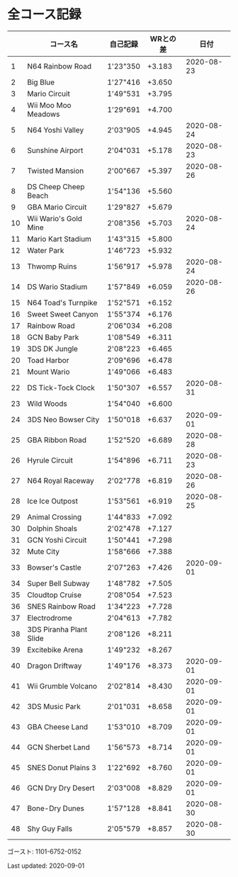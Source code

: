 # 全コース記録

||コース名|自己記録|WRとの差|日付
|--|--|--|--|--|
|1|N64 Rainbow Road|1'23"350|+3.183|2020-08-23|
|2|Big Blue|1'27"416|+3.650||
|3|Mario Circuit|1'49"531|+3.795||
|4|Wii Moo Moo Meadows|1'29"691|+4.700||
|5|N64 Yoshi Valley|2'03"905|+4.945|2020-08-24|
|6|Sunshine Airport|2'04"031|+5.178|2020-08-23|
|7|Twisted Mansion|2'00"667|+5.397|2020-08-26|
|8|DS Cheep Cheep Beach|1'54"136|+5.560||
|9|GBA Mario Circuit|1'29"827|+5.679||
|10|Wii Wario's Gold Mine|2'08"356|+5.703|2020-08-24|
|11|Mario Kart Stadium|1'43"315|+5.800||
|12|Water Park|1'46"723|+5.932||
|13|Thwomp Ruins|1'56"917|+5.978|2020-08-24|
|14|DS Wario Stadium|1'57"849|+6.059|2020-08-26|
|15|N64 Toad's Turnpike|1'52"571|+6.152||
|16|Sweet Sweet Canyon|1'55"374|+6.176||
|17|Rainbow Road|2'06"034|+6.208||
|18|GCN Baby Park|1'08"549|+6.311||
|19|3DS DK Jungle|2'08"223|+6.465||
|20|Toad Harbor|2'09"696|+6.478||
|21|Mount Wario|1'49"066|+6.483||
|22|DS Tick-Tock Clock|1'50"307|+6.557|2020-08-31|
|23|Wild Woods|1'54"040|+6.600||
|24|3DS Neo Bowser City|1'50"018|+6.637|2020-09-01|
|25|GBA Ribbon Road|1'52"520|+6.689|2020-08-28|
|26|Hyrule Circuit|1'54"896|+6.711|2020-08-23|
|27|N64 Royal Raceway|2'02"778|+6.819|2020-08-26|
|28|Ice Ice Outpost|1'53"561|+6.919|2020-08-25|
|29|Animal Crossing|1'44"833|+7.092||
|30|Dolphin Shoals|2'02"478|+7.127||
|31|GCN Yoshi Circuit|1'50"441|+7.298||
|32|Mute City|1'58"666|+7.388||
|33|Bowser's Castle|2'07"263|+7.426|2020-09-01|
|34|Super Bell Subway|1'48"782|+7.505||
|35|Cloudtop Cruise|2'08"054|+7.523||
|36|SNES Rainbow Road|1'34"223|+7.728||
|37|Electrodrome|2'04"613|+7.782||
|38|3DS Piranha Plant Slide|2'08"126|+8.211||
|39|Excitebike Arena|1'49"232|+8.267||
|40|Dragon Driftway|1'49"176|+8.373|2020-09-01|
|41|Wii Grumble Volcano|2'02"814|+8.430|2020-09-01|
|42|3DS Music Park|2'01"031|+8.658|2020-09-01|
|43|GBA Cheese Land|1'53"010|+8.709|2020-09-01|
|44|GCN Sherbet Land|1'56"573|+8.714|2020-09-01|
|45|SNES Donut Plains 3|1'22"692|+8.760|2020-09-01|
|46|GCN Dry Dry Desert|2'03"008|+8.829|2020-09-01|
|47|Bone-Dry Dunes|1'57"128|+8.841|2020-08-30|
|48|Shy Guy Falls|2'05"579|+8.857|2020-08-30|

ゴースト: 1101-6752-0152

Last updated: 2020-09-01
